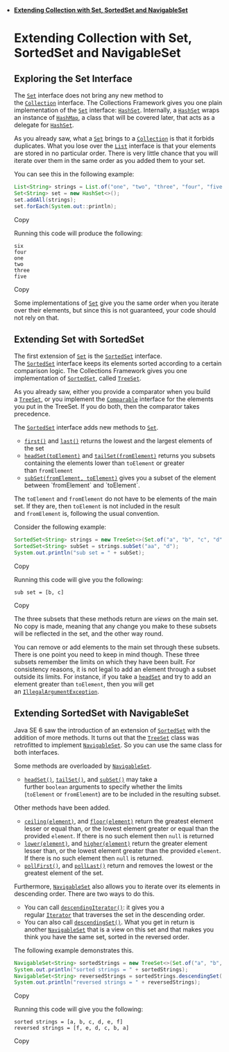 - [**Extending Collection with Set, SortedSet and NavigableSet**](https://dev.java/learn/api/collections-framework/sets/)

  # **Extending Collection with Set, SortedSet and NavigableSet**

  ## **Exploring the Set Interface**

  The [`Set`](https://docs.oracle.com/en/java/javase/23/docs/api/java.base/java/util/Set.html) interface does not bring any new method to the [`Collection`](https://docs.oracle.com/en/java/javase/23/docs/api/java.base/java/util/Collection.html) interface. The Collections Framework gives you one plain implementation of the [`Set`](https://docs.oracle.com/en/java/javase/23/docs/api/java.base/java/util/Set.html) interface: [`HashSet`](https://docs.oracle.com/en/java/javase/23/docs/api/java.base/java/util/HashSet.html). Internally, a [`HashSet`](https://docs.oracle.com/en/java/javase/23/docs/api/java.base/java/util/HashSet.html) wraps an instance of [`HashMap`](https://docs.oracle.com/en/java/javase/23/docs/api/java.base/java/util/HashMap.html), a class that will be covered later, that acts as a delegate for [`HashSet`](https://docs.oracle.com/en/java/javase/23/docs/api/java.base/java/util/HashSet.html).

  As you already saw, what a [`Set`](https://docs.oracle.com/en/java/javase/23/docs/api/java.base/java/util/Set.html) brings to a [`Collection`](https://docs.oracle.com/en/java/javase/23/docs/api/java.base/java/util/Collection.html) is that it forbids duplicates. What you lose over the [`List`](https://docs.oracle.com/en/java/javase/23/docs/api/java.base/java/util/List.html) interface is that your elements are stored in no particular order. There is very little chance that you will iterate over them in the same order as you added them to your set.

  You can see this in the following example:

    ```java
    List<String> strings = List.of("one", "two", "three", "four", "five", "six");
    Set<String> set = new HashSet<>();
    set.addAll(strings);
    set.forEach(System.out::println);
    
    ```

  Copy

  Running this code will produce the following:

    ```
    six
    four
    one
    two
    three
    five
    
    ```

  Copy

  Some implementations of [`Set`](https://docs.oracle.com/en/java/javase/23/docs/api/java.base/java/util/Set.html) give you the same order when you iterate over their elements, but since this is not guaranteed, your code should not rely on that.

  ## **Extending Set with SortedSet**

  The first extension of [`Set`](https://docs.oracle.com/en/java/javase/23/docs/api/java.base/java/util/Set.html) is the [`SortedSet`](https://docs.oracle.com/en/java/javase/23/docs/api/java.base/java/util/SortedSet.html) interface. The [`SortedSet`](https://docs.oracle.com/en/java/javase/23/docs/api/java.base/java/util/SortedSet.html) interface keeps its elements sorted according to a certain comparison logic. The Collections Framework gives you one implementation of [`SortedSet`](https://docs.oracle.com/en/java/javase/23/docs/api/java.base/java/util/SortedSet.html), called [`TreeSet`](https://docs.oracle.com/en/java/javase/23/docs/api/java.base/java/util/TreeSet.html).

  As you already saw, either you provide a comparator when you build a [`TreeSet`](https://docs.oracle.com/en/java/javase/23/docs/api/java.base/java/util/TreeSet.html), or you implement the [`Comparable`](https://docs.oracle.com/en/java/javase/23/docs/api/java.base/java/lang/Comparable.html) interface for the elements you put in the TreeSet. If you do both, then the comparator takes precedence.

  The [`SortedSet`](https://docs.oracle.com/en/java/javase/23/docs/api/java.base/java/util/SortedSet.html) interface adds new methods to [`Set`](https://docs.oracle.com/en/java/javase/23/docs/api/java.base/java/util/Set.html).

    - [`first()`](https://docs.oracle.com/en/java/javase/23/docs/api/java.base/java/util/TreeSet.html#first()) and [`last()`](https://docs.oracle.com/en/java/javase/23/docs/api/java.base/java/util/TreeSet.html#last()) returns the lowest and the largest elements of the set
    - [`headSet(toElement)`](https://docs.oracle.com/en/java/javase/23/docs/api/java.base/java/util/TreeSet.html#headSet(E)) and [`tailSet(fromElement)`](https://docs.oracle.com/en/java/javase/23/docs/api/java.base/java/util/TreeSet.html#tailSet(E)) returns you subsets containing the elements lower than `toElement` or greater than `fromElement`
    - [`subSet(fromElement, toElement)`](https://docs.oracle.com/en/java/javase/23/docs/api/java.base/java/util/TreeSet.html#subSet(E,E)) gives you a subset of the element between `fromElement` and `toElement`.

  The `toElement` and `fromElement` do not have to be elements of the main set. If they are, then `toElement` is not included in the result and `fromElement` is, following the usual convention.

  Consider the following example:

    ```java
    SortedSet<String> strings = new TreeSet<>(Set.of("a", "b", "c", "d", "e", "f"));
    SortedSet<String> subSet = strings.subSet("aa", "d");
    System.out.println("sub set = " + subSet);
    
    ```

  Copy

  Running this code will give you the following:

    ```
    sub set = [b, c]
    
    ```

  Copy

  The three subsets that these methods return are *views* on the main set. No copy is made, meaning that any change you make to these subsets will be reflected in the set, and the other way round.

  You can remove or add elements to the main set through these subsets. There is one point you need to keep in mind though. These three subsets remember the limits on which they have been built. For consistency reasons, it is not legal to add an element through a subset outside its limits. For instance, if you take a [`headSet`](https://docs.oracle.com/en/java/javase/23/docs/api/java.base/java/util/SortedSet.html#headSet(E)) and try to add an element greater than `toElement`, then you will get an [`IllegalArgumentException`](https://docs.oracle.com/en/java/javase/23/docs/api/java.base/java/lang/IllegalArgumentException.html).

  ## **Extending SortedSet with NavigableSet**

  Java SE 6 saw the introduction of an extension of [`SortedSet`](https://docs.oracle.com/en/java/javase/23/docs/api/java.base/java/util/SortedSet.html) with the addition of more methods. It turns out that the [`TreeSet`](https://docs.oracle.com/en/java/javase/23/docs/api/java.base/java/util/TreeSet.html) class was retrofitted to implement [`NavigableSet`](https://docs.oracle.com/en/java/javase/23/docs/api/java.base/java/util/NavigableSet.html). So you can use the same class for both interfaces.

  Some methods are overloaded by [`NavigableSet`](https://docs.oracle.com/en/java/javase/23/docs/api/java.base/java/util/NavigableSet.html).

    - [`headSet()`](https://docs.oracle.com/en/java/javase/23/docs/api/java.base/java/util/NavigableSet.html#headSet(E)), [`tailSet()`](https://docs.oracle.com/en/java/javase/23/docs/api/java.base/java/util/NavigableSet.html#tailSet(E)), and [`subSet()`](https://docs.oracle.com/en/java/javase/23/docs/api/java.base/java/util/NavigableSet.html#subSet(E)) may take a further `boolean` arguments to specify whether the limits (`toElement` or `fromElement`) are to be included in the resulting subset.

  Other methods have been added.

    - [`ceiling(element)`](https://docs.oracle.com/en/java/javase/23/docs/api/java.base/java/util/NavigableSet.html#ceiling(E)), and [`floor(element)`](https://docs.oracle.com/en/java/javase/23/docs/api/java.base/java/util/NavigableSet.html#floor(E)) return the greatest element lesser or equal than, or the lowest element greater or equal than the provided `element`. If there is no such element then `null` is returned
    - [`lower(element)`](https://docs.oracle.com/en/java/javase/23/docs/api/java.base/java/util/NavigableSet.html#lower(E)), and [`higher(element)`](https://docs.oracle.com/en/java/javase/23/docs/api/java.base/java/util/NavigableSet.html#higher(E)) return the greater element lesser than, or the lowest element greater than the provided `element`. If there is no such element then `null` is returned.
    - [`pollFirst()`](https://docs.oracle.com/en/java/javase/23/docs/api/java.base/java/util/NavigableSet.html#pollFirst()), and [`pollLast()`](https://docs.oracle.com/en/java/javase/23/docs/api/java.base/java/util/NavigableSet.html#pollLast()) return and removes the lowest or the greatest element of the set.

  Furthermore, [`NavigableSet`](https://docs.oracle.com/en/java/javase/23/docs/api/java.base/java/util/NavigableSet.html) also allows you to iterate over its elements in descending order. There are two ways to do this.

    - You can call [`descendingIterator()`](https://docs.oracle.com/en/java/javase/23/docs/api/java.base/java/util/NavigableSet.html#descendingIterator()): it gives you a regular [`Iterator`](https://docs.oracle.com/en/java/javase/23/docs/api/java.base/java/util/Iterator.html) that traverses the set in the descending order.
    - You can also call [`descendingSet()`](https://docs.oracle.com/en/java/javase/23/docs/api/java.base/java/util/NavigableSet.html#descendingSet()). What you get in return is another [`NavigableSet`](https://docs.oracle.com/en/java/javase/23/docs/api/java.base/java/util/NavigableSet.html) that is a view on this set and that makes you think you have the same set, sorted in the reversed order.

  The following example demonstrates this.

    ```java
    NavigableSet<String> sortedStrings = new TreeSet<>(Set.of("a", "b", "c", "d", "e", "f"));
    System.out.println("sorted strings = " + sortedStrings);
    NavigableSet<String> reversedStrings = sortedStrings.descendingSet();
    System.out.println("reversed strings = " + reversedStrings);
    
    ```

  Copy

  Running this code will give you the following:

    ```
    sorted strings = [a, b, c, d, e, f]
    reversed strings = [f, e, d, c, b, a]
    
    ```

  Copy